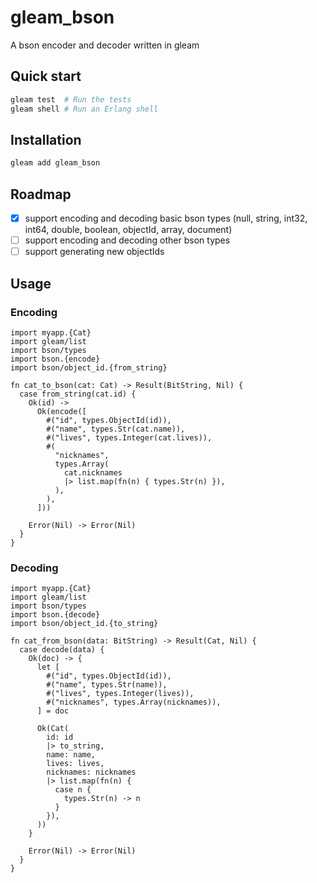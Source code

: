 # gleam_bson

A bson encoder and decoder written in gleam

## Quick start

```sh
gleam test  # Run the tests
gleam shell # Run an Erlang shell
```

## Installation

```sh
gleam add gleam_bson
```

## Roadmap

- [x] support encoding and decoding basic bson types (null, string, int32, int64, double, boolean, objectId, array, document)
- [ ] support encoding and decoding other bson types
- [ ] support generating new objectIds

## Usage

### Encoding

```gleam
import myapp.{Cat}
import gleam/list
import bson/types
import bson.{encode}
import bson/object_id.{from_string}

fn cat_to_bson(cat: Cat) -> Result(BitString, Nil) {
  case from_string(cat.id) {
    Ok(id) ->
      Ok(encode([
        #("id", types.ObjectId(id)),
        #("name", types.Str(cat.name)),
        #("lives", types.Integer(cat.lives)),
        #(
          "nicknames",
          types.Array(
            cat.nicknames
            |> list.map(fn(n) { types.Str(n) }),
          ),
        ),
      ]))

    Error(Nil) -> Error(Nil)
  }
}
```

### Decoding

```gleam
import myapp.{Cat}
import gleam/list
import bson/types
import bson.{decode}
import bson/object_id.{to_string}

fn cat_from_bson(data: BitString) -> Result(Cat, Nil) {
  case decode(data) {
    Ok(doc) -> {
      let [
        #("id", types.ObjectId(id)),
        #("name", types.Str(name)),
        #("lives", types.Integer(lives)),
        #("nicknames", types.Array(nicknames)),
      ] = doc

      Ok(Cat(
        id: id
        |> to_string,
        name: name,
        lives: lives,
        nicknames: nicknames
        |> list.map(fn(n) {
          case n {
            types.Str(n) -> n
          }
        }),
      ))
    }

    Error(Nil) -> Error(Nil)
  }
}
```

